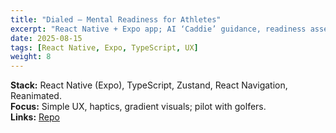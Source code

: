```yaml
---
title: "Dialed — Mental Readiness for Athletes"
excerpt: "React Native + Expo app; AI ‘Caddie’ guidance, readiness assessments, timers."
date: 2025-08-15
tags: [React Native, Expo, TypeScript, UX]
weight: 8
---
```


**Stack:** React Native (Expo), TypeScript, Zustand, React Navigation, Reanimated.  
**Focus:** Simple UX, haptics, gradient visuals; pilot with golfers.  
**Links:** [Repo](https://github.com/AdamRychtecky8/Dialed-App)
